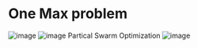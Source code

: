# One Max problem

![image](https://user-images.githubusercontent.com/60944931/166570893-dd2a455f-155b-4cf8-8a17-3e062f20ed51.png)
![image](https://user-images.githubusercontent.com/60944931/166570911-593108ac-fbee-457f-8273-d3c5c4110a03.png)
Partical Swarm Optimization
![image](https://user-images.githubusercontent.com/60944931/166572850-d60d43e1-639c-4864-9cfd-e90dbd5293de.png)
